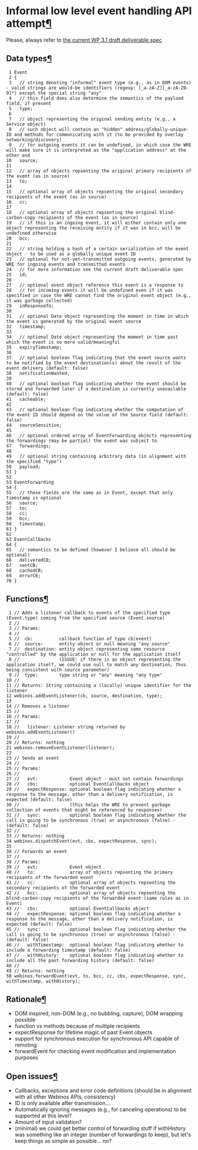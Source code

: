 Informal low level event handling API attempt[¶](#Informal-low-level-event-handling-API-attempt)
================================================================================================

Please, always refer to [the current WP 3.1 draft deliverable
spec](/wp3-1/wiki/Spec_-_Messaging)

Data types[¶](#Data-types)
--------------------------

     1 Event
     2 {
     3   // string denoting "informal" event type (e.g., as in DOM events) - valid strings are would-be identifiers (regexp: [_a-zA-Z][_a-zA-Z0-9]*) except the special string "any" 
     4   // this field does also determine the semantics of the payload field, if present
     5   type;
     6 
     7   // object representing the original sending entity (e.g., a Service object)
     8   // such object will contain an "hidden" address/globally-unique-ID and methods for communicating with it (to be provided by overlay networking/discovery)
     9   // for outgoing events it can be undefined, in which case the WRE will make sure it is interpreted as the "application address" at the other end
    10   source;
    11 
    12   // array of objects repsenting the original primary recipients of the event (as in source)
    13   to;
    14 
    15   // optional array of objects repsenting the original secondary recipients of the event (as in source)
    16   cc;
    17 
    18   // optional array of objects repsenting the original blind-carbon-copy recipients of the event (as in source)
    19   // if this is an ingoing event, it will either contain only one object representing the receiving entity if it was in bcc, will be undefined otherwise
    20   bcc;
    21 
    22   // string holding a hash of a certain serialization of the event object - to be used as a globally unique event ID
    23   // optional for not-yet-transmitted outgoing events, generated by WRE for ingoing events and transmitted events
    24   // for more information see the current draft deliverable spec
    25   id;
    26 
    27   // optional event object reference this event is a response to
    28   // for incoming events it will be undefined even if it was specified in case the WRE cannot find the original event object (e.g., it was garbage collected)
    29   inResponseTo;
    30 
    31   // optional Date object representing the moment in time in which the event is generated by the original event source
    32   timestamp;
    33 
    34   // optional Date object representing the moment in time past which the event is no more valid/meaningful
    35   expiryTimestamp;
    36 
    37   // optional boolean flag indicating that the event source wants to be notified by the event destination(s) about the result of the event delivery (default: false)
    38   notificationWanted;
    39 
    40   // optional boolean flag indicating whether the event should be stored and forwarded later if a destination is currently unavailable (default: false)
    41   cacheable;
    42 
    43   // optional boolean flag indicating whether the computation of the event ID should depend on the value of the Source field (default: false)
    44   sourceSensitive;
    45 
    46   // optional ordered array of EventForwarding objects representing the forwardings (may be partial) the event was subject to
    47   forwardings;
    48 
    49   // optional string containing arbitrary data (in alignment with the specified "type")
    50   payload;
    51 }
    52 
    53 EventForwarding
    54 {
    55   // these fields are the same as in Event, except that only timestamp is optional
    56   source;
    57   to;
    58   cc;
    59   bcc;
    60   timestamp;
    61 }
    62 
    63 EventCallbacks
    64 {
    65   // semantics to be defined (however I believe all should be optional)
    66   deliveredCB;
    67   sentCB;
    68   cachedCB;
    69   errorCB;
    70 }

Functions[¶](#Functions)
------------------------

     1 // Adds a listener callback to events of the specified type (Event.type) coming from the specified source (Event.source)
     2 //
     3 // Params:
     4 //
     5 //  cb:          callback function of type cb(event)
     6 //  source:      entity object or null meaning "any source" 
     7 //  destination: entity object representing some resource "controlled" by the application or null for the application itself
     8 //               (ISSUE: if there is an object representing the application itself, we could use null to match any destination, thus being consistent with source parameter)
     9 //  type:        type string or "any" meaning "any type" 
    10 //
    11 // Returns: String containing a (locally) unique identifier for the listener
    12 webinos.addEventListener(cb, source, destination, type);
    13 
    14 // Removes a listener
    15 //
    16 // Params:
    17 //
    18 //   listener: Listener string returned by webinos.addEventListener()
    19 //
    20 // Returns: nothing
    21 webinos.removeEventListener(listener);
    22 
    23 // Sends an event
    24 //
    25 // Params:
    26 //
    27 //   evt:            Event object - must not contain forwardings
    28 //   cbs:            optional EventCallbacks object
    29 //   expectResponse: optional boolean flag indicating whether a response to the message, other than a delivery notification, is expected (default: false)
    30 //                   (this helps the WRE to prevent garbage collection of events that might be referenced by responses)
    31 //   sync:           optional boolean flag indicating whether the call is going to be synchronous (true) or asynchronous (false) - (default: false)
    32 //
    33 // Returns: nothing
    34 webinos.dispatchEvent(evt, cbs, expectResponse, sync);
    35 
    36 // Forwards an event
    37 //
    38 // Params:
    39 //   evt:            Event object
    40 //   to:             array of objects repsenting the primary recipients of the forwarded event
    41 //   cc:             optional array of objects repsenting the secondary recipients of the forwarded event
    42 //   bcc:            optional array of objects repsenting the blind-carbon-copy recipients of the forwarded event (same rules as in Event)
    43 //   cbs:            optional EventCallbacks object
    44 //   expectResponse: optional boolean flag indicating whether a response to the message, other than a delivery notification, is expected (default: false)
    45 //   sync:           optional boolean flag indicating whether the call is going to be synchronous (true) or asynchronous (false) - (default: false)
    46 //   withTimestamp:  optional boolean flag indicating whether to include a forwarding timestamp (default: false)
    47 //   withHistory:    optional boolean flag indicating whether to include all the past forwarding history (default: false)
    48 //
    49 // Returns: nothing
    50 webinos.forwardEvent(evt, to, bcc, cc, cbs, expectResponse, sync, withTimestamp, withHistory);

Rationale[¶](#Rationale)
------------------------

-   DOM inspired, non-DOM (e.g., no bubbling, capture), DOM wrapping
    possible
-   function vs methods because of multiple recipients
-   expectResponse for lifetime magic of past Event objects
-   support for synchronous execution for synchronous API capable of
    remoting
-   forwardEvent for checking event modification and implementation
    purposes

Open issues[¶](#Open-issues)
----------------------------

-   Callbacks, exceptions and error code definitions (should be in
    alignment with all other Webinos APIs, consistency)
-   ID is only available after transmission....
-   Automatically ignoring messages (e.g., for canceling operations) to
    be supported at this level?
-   Amount of input validation?
-   (minimal) we could get better control of forwarding stuff if
    withHistory was something like an integer (number of forwardings to
    keep), but let's keep things as simple as possible... no?

